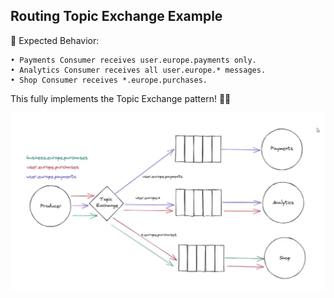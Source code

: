 ## Routing Topic Exchange Example

🎯 Expected Behavior:

	• Payments Consumer receives user.europe.payments only.
	• Analytics Consumer receives all user.europe.* messages.
	• Shop Consumer receives *.europe.purchases.

This fully implements the Topic Exchange pattern! 🚀🐇

![Routing Topic Exchange Example Diagram](image.png)
